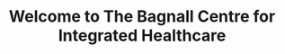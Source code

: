 ---
title: "Welcome to The Bagnall Centre for Integrated Healthcare"
draft: false
description: "Welcome to the Bagnall Centre, where our beautiful environment and specialised practitioners create the complete wellbeing experience."
---